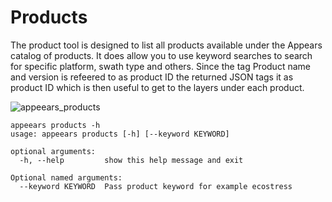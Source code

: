 #  Products

The product tool is designed to list all products available under the Appears catalog of products. It does allow you to use keyword searches to search for specific platform, swath type and others. Since the tag Product name and version is refeered to as product ID the returned JSON tags it as product ID which is then useful to get to the layers under each product.

![appeears_products](https://user-images.githubusercontent.com/6677629/196592653-9b5c353a-cf78-4525-bb70-a1b7fa650d9c.gif)


```
appeears products -h
usage: appeears products [-h] [--keyword KEYWORD]

optional arguments:
  -h, --help         show this help message and exit

Optional named arguments:
  --keyword KEYWORD  Pass product keyword for example ecostress
```
